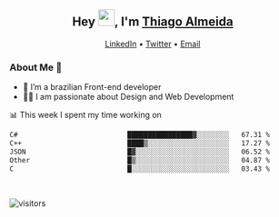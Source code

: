 

<h2 align="center">Hey <img src="https://github.com/TheDudeThatCode/TheDudeThatCode/blob/master/Assets/Hi.gif" width="29">, I'm <a href="https://www.linkedin.com/in/thiago-almeida-69785569/">Thiago Almeida</a></h2>
<p align="center">
  <a href="https://www.linkedin.com/in/thiago-almeida-69785569/">LinkedIn</a> •
  <a href="https://twitter.com/thiagoloal">Twitter</a> •
  <a href="mailto:thiagoloal@gmail.com">Email</a>
</p>

### About Me 🚀
- 🌱  I’m a brazilian Front-end developer</br>
- 👨‍💻  I am passionate about Design and Web Development</br>

<!-- ![Thiago Almeida github stats](https://github-readme-stats.vercel.app/api?username=thiagoloal&show_icons=true&hide_border=true)&nbsp;&nbsp; -->

📊 This week I spent my time working on
<!--START_SECTION:waka-->

```txt
C#                           ████████████████▓░░░░░░░░   67.31 %
C++                          ████▒░░░░░░░░░░░░░░░░░░░░   17.27 %
JSON                         █▓░░░░░░░░░░░░░░░░░░░░░░░   06.52 %
Other                        █▒░░░░░░░░░░░░░░░░░░░░░░░   04.87 %
C                            █░░░░░░░░░░░░░░░░░░░░░░░░   03.43 %
```

<!--END_SECTION:waka-->

<br />

![visitors](https://visitor-badge.laobi.icu/badge?page_id=thiagoloal.thiagoloal)
